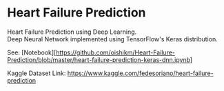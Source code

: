 # Heart Failure Prediction
Heart Failure Prediction using Deep Learning.  
Deep Neural Network implemented using TensorFlow's Keras distribution.  

See: [Notebook][https://github.com/oishikm/Heart-Failure-Prediction/blob/master/heart-failure-prediction-keras-dnn.ipynb]  
  
Kaggle Dataset Link: https://www.kaggle.com/fedesoriano/heart-failure-prediction
